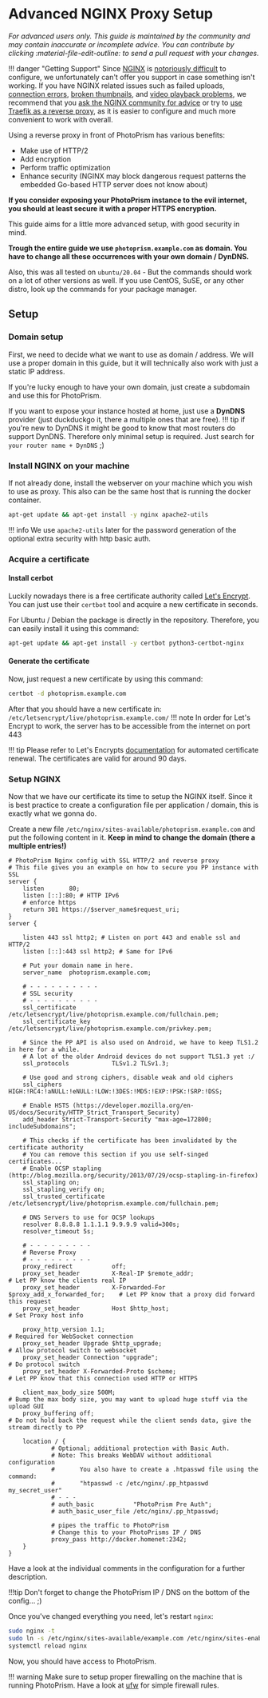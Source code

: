 # Advanced NGINX Proxy Setup

*For advanced users only. This guide is maintained by the community and may contain inaccurate or incomplete advice. You can contribute by clicking :material-file-edit-outline: to send a pull request with your changes.*

!!! danger "Getting Support"
    Since [NGINX](../proxies/nginx.md) is [notoriously difficult](https://github.com/photoprism/photoprism/issues?q=is%3Aissue+nginx) to configure, we unfortunately can't offer you support in case something isn't working. If you have NGINX related issues such as failed uploads, [connection errors](../troubleshooting/index.md#connection-fails), [broken thumbnails](../troubleshooting/index.md#broken-thumbnails), and [video playback problems](../troubleshooting/index.md#videos-dont-play), we recommend that you [ask the NGINX community for advice](https://www.nginx.com/support/) or try to [use Traefik as a reverse proxy](../proxies/traefik.md), as it is easier to configure and much more convenient to work with overall.

Using a reverse proxy in front of PhotoPrism has various benefits:

 * Make use of HTTP/2
 * Add encryption
 * Perform traffic optimization
 * Enhance security (NGINX may block dangerous request patterns the embedded Go-based HTTP server does not know about)

**If you consider exposing your PhotoPrism instance to the evil internet, you should at least secure it with a proper HTTPS encryption.**

This guide aims for a little more advanced setup, with good security in mind.

**Trough the entire guide we use `photoprism.example.com` as domain. You have to change all these occurrences with your own domain / DynDNS.**

Also, this was all tested on `ubuntu/20.04` - But the commands should work on a lot of other versions as well.
If you use CentOS, SuSE, or any other distro, look up the commands for your package manager.

## Setup

### Domain setup

First, we need to decide what we want to use as domain / address. We will use a proper domain in this guide, but it will technically also work with just a static IP address. 

If you're lucky enough to have your own domain, just create a subdomain and use this for PhotoPrism.

If you want to expose your instance hosted at home, just use a **DynDNS**  provider (just duckduckgo it, there a multiple ones that are free).
!!! tip 
    if you're new to DynDNS it might be good to know that most routers do support DynDNS. 
    Therefore only minimal setup is required.
    Just search for `your router name + DynDNS` ;)
    
### Install NGINX on your machine
If not already done, install the webserver on your machine which you wish to use as proxy. 
This also can be the same host that is running the docker container.
```bash
apt-get update && apt-get install -y nginx apache2-utils
``` 

!!! info
    We use `apache2-utils` later for the password generation of the optional extra security with http basic auth.
    
### Acquire a certificate
#### Install cerbot
Luckily nowadays there is a free certificate authority called [Let's Encrypt](https://letsencrypt.org/).
You can just use  their `certbot` tool and acquire a new certificate in seconds.

For Ubuntu / Debian the package is directly in the repository.
Therefore, you can easily install it using this command: 

```bash
apt-get update && apt-get install -y certbot python3-certbot-nginx
```

#### Generate the certificate

Now, just request a new certificate by using this command: 

```bash
certbot -d photoprism.example.com
```

After that you should have a new certificate in: `/etc/letsencrypt/live/photoprism.example.com/`
!!! note
    In order for Let's Encrypt to work, the server has to be accessible from the internet on port 443

!!! tip 
    Please refer to Let's Encrypts [documentation](https://certbot.eff.org/docs/using.html#renewing-certificates) for automated certificate renewal. The certificates are valid for around 90 days.

### Setup NGINX
Now that we have our certificate its time to setup the NGINX itself.
Since it is best practice to create a configuration file per application / domain, this is exactly what we gonna do.

Create a new file `/etc/nginx/sites-available/photoprism.example.com` and put the following content in it.
**Keep in mind to change the domain (there a multiple entries!)**
```nginx
# PhotoPrism Nginx config with SSL HTTP/2 and reverse proxy
# This file gives you an example on how to secure you PP instance with SSL
server {
    listen       80;
    listen [::]:80; # HTTP IPv6
    # enforce https
    return 301 https://$server_name$request_uri;
}
server {

    listen 443 ssl http2; # Listen on port 443 and enable ssl and HTTP/2
    listen [::]:443 ssl http2; # Same for IPv6

    # Put your domain name in here.
    server_name  photoprism.example.com;

    # - - - - - - - - - -
    # SSL security
    # - - - - - - - - - -
    ssl_certificate          /etc/letsencrypt/live/photoprism.example.com/fullchain.pem;
    ssl_certificate_key      /etc/letsencrypt/live/photoprism.example.com/privkey.pem;

    # Since the PP API is also used on Android, we have to keep TLS1.2 in here for a while.
    # A lot of the older Android devices do not support TLS1.3 yet :/
    ssl_protocols            TLSv1.2 TLSv1.3;

    # Use good and strong ciphers, disable weak and old ciphers
    ssl_ciphers              HIGH:!RC4:!aNULL:!eNULL:!LOW:!3DES:!MD5:!EXP:!PSK:!SRP:!DSS;

    # Enable HSTS (https://developer.mozilla.org/en-US/docs/Security/HTTP_Strict_Transport_Security)
    add_header Strict-Transport-Security "max-age=172800; includeSubdomains";

    # This checks if the certificate has been invalidated by the certificate authority
    # You can remove this section if you use self-singed certificates...
    # Enable OCSP stapling (http://blog.mozilla.org/security/2013/07/29/ocsp-stapling-in-firefox)
    ssl_stapling on;
    ssl_stapling_verify on;
    ssl_trusted_certificate /etc/letsencrypt/live/photoprism.example.com/fullchain.pem;

    # DNS Servers to use for OCSP lookups
    resolver 8.8.8.8 1.1.1.1 9.9.9.9 valid=300s;
    resolver_timeout 5s;

    # - - - - - - - - -
    # Reverse Proxy
    # - - - - - - - - -
    proxy_redirect           off;
    proxy_set_header         X-Real-IP $remote_addr;                        # Let PP know the clients real IP
    proxy_set_header         X-Forwarded-For $proxy_add_x_forwarded_for;    # Let PP know that a proxy did forward this request
    proxy_set_header         Host $http_host;                               # Set Proxy host info

    proxy_http_version 1.1;                                                 # Required for WebSocket connection
    proxy_set_header Upgrade $http_upgrade;                                 # Allow protocol switch to websocket
    proxy_set_header Connection "upgrade";                                  # Do protocol switch
    proxy_set_header X-Forwarded-Proto $scheme;                             # Let PP know that this connection used HTTP or HTTPS

    client_max_body_size 500M;                                              # Bump the max body size, you may want to upload huge stuff via the upload GUI
    proxy_buffering off;                                                    # Do not hold back the request while the client sends data, give the stream directly to PP

    location / {
            # Optional; additional protection with Basic Auth.
            # Note: This breaks WebDAV without additional configuration
            #       You also have to create a .htpasswd file using the command:
            #       "htpasswd -c /etc/nginx/.pp_htpasswd my_secret_user"
            # - - -
            # auth_basic           "PhotoPrism Pre Auth";
            # auth_basic_user_file /etc/nginx/.pp_htpasswd;

            # pipes the traffic to PhotoPrism
            # Change this to your PhotoPrisms IP / DNS
            proxy_pass http://docker.homenet:2342;
    }
}
```

Have a look at the individual comments in the configuration for a further description.

!!!tip
    Don't forget to change the PhotoPrism IP / DNS on the bottom of the config... ;)
   
   
Once you've changed everything you need, let's restart `nginx`:

```bash
sudo nginx -t
sudo ln -s /etc/nginx/sites-available/example.com /etc/nginx/sites-enabled/
systemctl reload nginx
```
Now, you should have access to PhotoPrism.

!!! warning
    Make sure to setup proper firewalling on the machine that is running PhotoPrism.
    Have a look at [ufw](https://help.ubuntu.com/community/UFW) for simple firewall rules.
